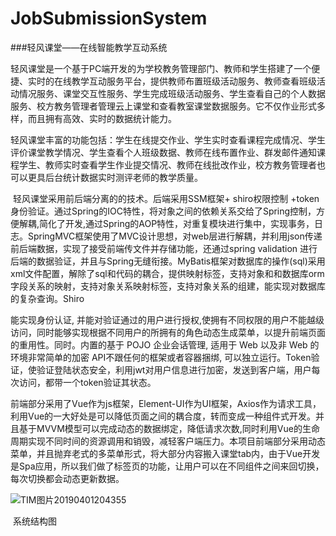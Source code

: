 # JobSubmissionSystem
###轻风课堂——在线智能教学互动系统

​        轻风课堂是一个基于PC端开发的为学校教务管理部门、教师和学生搭建了一个便捷、实时的在线教学互动服务平台，提供教师布置班级活动服务、教师查看班级活动情况服务、课堂交互性服务、学生完成班级活动服务、学生查看自己的个人数据服务、校方教务管理者管理云上课堂和查看教室课堂数据服务。它不仅作业形式多样，而且拥有高效、实时的数据统计能力。

​        轻风课堂丰富的功能包括：学生在线提交作业、学生实时查看课程完成情况、学生评价课堂教学情况、学生查看个人班级数据、教师在线布置作业、群发邮件通知课程学生、教师实时查看学生作业提交情况、教师在线批改作业，校方教务管理者也可以更具后台统计数据实时测评老师的教学质量。

​        轻风课堂采用前后端分离的的技术。后端采用SSM框架+ shiro权限控制 +token身份验证。通过Spring的IOC特性，将对象之间的依赖关系交给了Spring控制，方便解耦,简化了开发,通过Spring的AOP特性，对重复模块进行集中，实现事务，日志。SpringMVC框架使用了MVC设计思想，对web层进行解耦，并利用json传递前后端数据，实现了接受前端传文件并存储功能，还通过spring validation 进行后端的数据验证，并且与Spring无缝衔接。MyBatis框架对数据库的操作(sql)采用xml文件配置，解除了sql和代码的耦合，提供映射标签，支持对象和和数据库orm字段关系的映射，支持对象关系映射标签，支持对象关系的组建，能实现对数据库的复杂查询。Shiro

能实现身份认证, 并能对验证通过的用户进行授权,使拥有不同权限的用户不能越级访问，同时能够实现根据不同用户的所拥有的角色动态生成菜单，以提升前端页面的重用性。同时。内置的基于 POJO 企业会话管理, 适用于 Web 以及非 Web 的环境非常简单的加密 API不跟任何的框架或者容器捆绑, 可以独立运行。Token验证，使验证登陆状态安全，利用jwt对用户信息进行加密，发送到客户端，用户每次访问，都带一个token验证其状态。

​       前端部分采用了Vue作为js框架，Element-UI作为UI框架，Axios作为请求工具，利用Vue的一大好处是可以降低页面之间的耦合度，转而变成一种组件式开发。并且基于MVVM模型可以完成动态的数据绑定，降低请求次数,同时利用Vue的生命周期实现不同时间的资源调用和销毁，减轻客户端压力。本项目前端部分采用动态菜单，并且抛弃老式的多菜单形式，将大部分内容搬入课堂tab内，由于Vue开发是Spa应用，所以我们做了标签页的功能，让用户可以在不同组件之间来回切换，每次切换都会动态更新数据。

![TIM图片20190401204355](C:\Users\Administrator\Pictures\TIM图片20190401204355.png)

​                                                                      系统结构图 